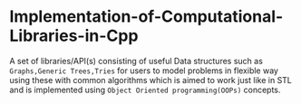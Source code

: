 # Implementation-of-Computational-Libraries-in-Cpp
A set of libraries/API(s) consisting of useful Data structures such as `Graphs,Generic Trees,Tries` for users to model problems in flexible way using these with common algorithms which is aimed to work just like in STL and is implemented using `Object Oriented programming(OOPs)` concepts.

